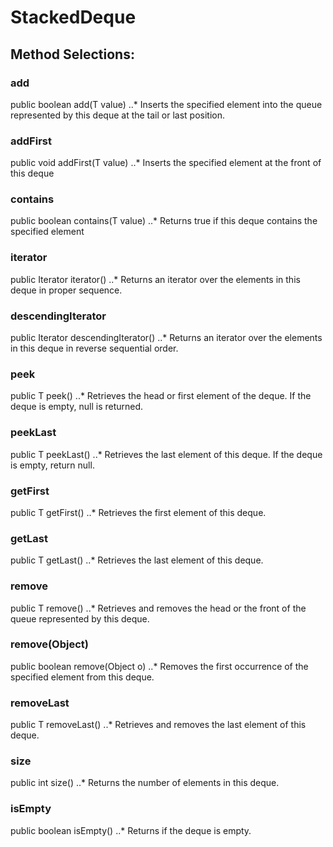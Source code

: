 # StackedDeque

## Method Selections: 

### <b> add </b> 
<p> public boolean add(T value) 
..* Inserts the specified element into the queue represented by this deque at the tail or last position. 

### <b> addFirst </b> 
<p> public void addFirst(T value) 
..* Inserts the specified element at the front of this deque 

### <b> contains </b> 
<p> public boolean contains(T value)
..* Returns true if this deque contains the specified element

### <b> iterator </b> 
<p> public Iterator<T> iterator() 
..* Returns an iterator over the elements in this deque in proper sequence.


### <b> descendingIterator </b> 
<p> public Iterator<T> descendingIterator()
..* Returns an iterator over the elements in this deque in reverse sequential order.


### <b> peek </b> 
<p> public T peek()
..* Retrieves the head or first element of the deque. If the deque is empty, null is returned. 


### <b> peekLast </b> 
<p> public T peekLast()
..* Retrieves the last element of this deque. If the deque is empty, return null. 


### <b> getFirst </b> 
<p> public T getFirst()
..* Retrieves the first element of this deque.


### <b> getLast </b> 
<p> public T getLast()
..* Retrieves the last element of this deque.


### <b> remove </b> 
<p> public T remove() 
..* Retrieves and removes the head or the front of the queue represented by this deque. 


### <b> remove(Object) </b> 
<p> public boolean remove(Object o) 
..* Removes the first occurrence of the specified element from this deque.


### <b> removeLast </b> 
<p> public T removeLast()
..* Retrieves and removes the last element of this deque.


### <b> size </b> 
<p> public int size()
..* Returns the number of elements in this deque.


### <b> isEmpty </b> 
<p> public boolean isEmpty() 
..* Returns if the deque is empty.